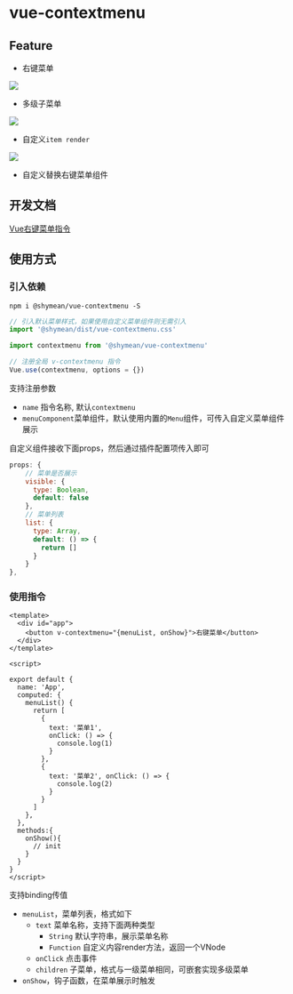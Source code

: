 # vue-contextmenu

## Feature

* 右键菜单

![](http://img.shymean.com/oPic/1610849333538_715.png)

* 多级子菜单

![](http://img.shymean.com/oPic/1610849154371_720.png)

* 自定义`item render`

![](http://img.shymean.com/oPic/1610849243240_542.png)

* 自定义替换右键菜单组件

## 开发文档

[Vue右键菜单指令](https://www.shymean.com/article/%E5%AE%9E%E7%8E%B0%E4%B8%80%E4%B8%AAVue%E5%8F%B3%E9%94%AE%E8%8F%9C%E5%8D%95%E6%8C%87%E4%BB%A4)

## 使用方式

### 引入依赖

```
npm i @shymean/vue-contextmenu -S
```

```js
// 引入默认菜单样式，如果使用自定义菜单组件则无需引入
import '@shymean/dist/vue-contextmenu.css'

import contextmenu from '@shymean/vue-contextmenu'

// 注册全局 v-contextmenu 指令
Vue.use(contextmenu, options = {})
```
支持注册参数
* `name` 指令名称, 默认`contextmenu`
* `menuComponent`菜单组件，默认使用内置的`Menu`组件，可传入自定义菜单组件展示

自定义组件接收下面props，然后通过插件配置项传入即可
```js
props: {
    // 菜单是否展示
    visible: {
      type: Boolean,
      default: false
    },
    // 菜单列表
    list: {
      type: Array,
      default: () => {
        return []
      }
    }
},
```

### 使用指令
```vue
<template>
  <div id="app">
    <button v-contextmenu="{menuList, onShow}">右键菜单</button>
  </div>
</template>

<script>

export default {
  name: 'App',
  computed: {
    menuList() {
      return [
        {
          text: '菜单1',
          onClick: () => {
            console.log(1)
          }
        },
        {
          text: '菜单2', onClick: () => {
            console.log(2)
          }
        }
      ]
    },
  },
  methods:{
    onShow(){
      // init
    }
  }
}
</script>
```
支持binding传值
* `menuList`，菜单列表，格式如下
    * `text` 菜单名称，支持下面两种类型
        * `String` 默认字符串，展示菜单名称
        * `Function` 自定义内容render方法，返回一个VNode
    * `onClick` 点击事件
    * `children` 子菜单，格式与一级菜单相同，可嵌套实现多级菜单
* `onShow`，钩子函数，在菜单展示时触发
